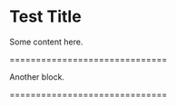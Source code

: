 # Test Title

Some content here.



==============================



Another block.



==============================



